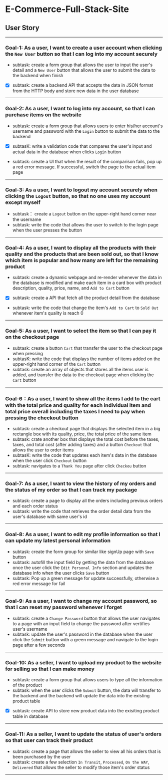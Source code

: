 # E-Commerce-Full-Stack-Site

## User Story 
---

### Goal-1: As a user, I want to create a user account when clicking the `New User` button so that I can log into my account securely 

- subtask: create a form group that allows the user to input the user's detail and a `New User` button that allows the user to submit the data to the backend when finish
- [x] subtask: create a backend API that accepts the data in JSON format from the HTTP body and store new data in the user database
---

### Goal-2: As a user, I want to log into my account, so that I can purchase items on the website

- subtask: create a form group that allows users to enter his/her account's username and password with the `Login` button to submit the data to the backend
- [x] subtasK: write a validation code that compares the user's input and actual data in the database when clicks `Login` button
- subtask: create a UI that when the result of the comparison fails, pop up a red error message. If successful, switch the page to the actual item page
---

### Goal-3: As a user, I want to logout my account securely when clicking the `Logout` button, so that no one uses my account except myself

- subtask： create a `Logout` button on the upper-right hand corner near the username 
- subtask: write the code that allows the user to switch to the login page when the user presses the button
---

### Goal-4: As a user, I want to display all the products with their quality and the products that are been sold out, so that I know which item is popular and how many are left for the remaining product

- subtask: create a dynamic webpage and re-render whenever the data in the database is modified and make each item in a card box with product description, quality, price, name, and `Add to Cart` button
- [x] subtask: create a API that fetch all the product detail from the database
- subtask: write the code that change the item's `Add to Cart` to `Sold Out` whenever item's quality is reach 0
---

### Goal-5: As a user, I want to select the item so that I can pay it on the checkout page

- subtask: create a button `Cart` that transfer the user to the checkout page when pressing
- subtasK: write the code that displays the number of items added on the upper-right hand corner of the `Cart` button 
- subtask: create an array of objects that stores all the items user is added, and transfer the data to the checkout page when clicking the `Cart` button
----

### Goal-6：As a user, I want to show all the items I add to the cart with the total price and quality for each individual item and total price overall including the taxes I need to pay when pressing the checkout button

- subtask: create a checkout page that displays the selected item in a big rectangle box with its quality, price, the total price of the same item
- subtask: crate another box that displays the total cost before the taxes, taxes, and total cost (after adding taxes) and a button `Checkout` that allows the user to order items
- subtasK: write the code that updates each item's data in the database when the user click `Checkout` button
- subtask: navigates to a `Thank You` page after click `Checkou` button
----

### Goal-7: As a user, I want to view the history of my orders and the status of my order so that I can track my package

- subtask: create a page to display all the orders including previous orders and each order status 
- subtask: write the code that retrieves the order detail data from the user's database with same user's id 
---

### Goal-8: As a user, I want to edit my profile information so that I can update my latest personal information

- subtask: create the form group for similar like signUp page with `Save` button
- subtask: autofill the input field by getting the data from the database once the user click the `Edit Personal Info` section and updates the database info when the user clicks `Save` button
- subtask: Pop up a green message for update successfully, otherwise a red error message for fail
---

### Goal-9: As a user, I want to change my account password, so that I can reset my password whenever I forget

- subtask: create a `Change Password` button that allows the user navigates to a page with an input field to change the password after vertifies user's username
- subtask: update the user's password in the database when the user click the `Submit` button with a green message and navigate to the login page after a few seconds
---

### Goal-10: As a seller, I want to upload my product to the website for selling so that I can make money 

- subtask: create a form group that allows users to type all the information of the product 
- subtask: when the user clicks the `Submit` button, the data will transfer to the backend and the backend will update the data into the existing product table
- [x] subtask: create API to store new product data into the exisiting product table in database
---

### Goal-11: As a seller, I want to update the status of user's orders so that user can track their product

- subtask: create a page that allows the seller to view all his orders that is been purchased by the user
- subtask: create a few selection `In Transit`, `Processed`, `On the WAY`, `Delivered` that allows the seller to modify those item's order status
---





